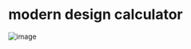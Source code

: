 # modern design calculator
![image](https://user-images.githubusercontent.com/59316805/115058121-145e9200-9f0f-11eb-9f89-a799c4275c7e.png)
